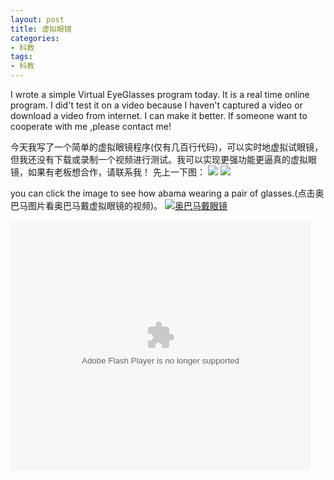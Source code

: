 ```yaml
---
layout: post
title: 虚拟眼镜
categories:
- 科教
tags:
- 科教
---
```


I wrote a simple Virtual EyeGlasses program today. It is a real time online program. I did't test it on a video because I haven't captured a video or download a video from internet. I can make it better. If someone want to cooperate with me ,please contact me!
<!--more-->

今天我写了一个简单的虚拟眼镜程序(仅有几百行代码)，可以实时地虚拟试眼镜，但我还没有下载或录制一个视频进行测试。我可以实现更强功能更逼真的虚拟眼镜，如果有老板想合作，请联系我！
先上一下图：
![](http://blog.hwdong.com/images/lena.jpg)
![](http://blog.hwdong.com/images/xi.jpg)

you can click the image to see how abama wearing a pair of glasses.(点击奥巴马图片看奥巴马戴虚拟眼镜的视频)。
[![奥巴马戴眼镜](http://blog.hwdong.com/images/abama.jpg)](http://v.youku.com/v_show/id_XMjgwODcyMjY4NA==.html  "CameraMaster")

<embed src='http://player.youku.com/player.php/sid/XMjgwODcyMjY4NA==/v.swf' allowFullScreen='true' quality='high' width='480' height='400' align='middle' allowScriptAccess='always' type='application/x-shockwave-flash'></embed>


